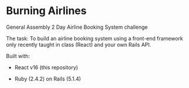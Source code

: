 # Burning Airlines

General Assembly 2 Day Airline Booking System challenge


The task: To build an airline booking system using a front-end framework only recently taught in class (React) and your own Rails API.

Built with:

- React v16 (this repository)

- Ruby (2.4.2) on Rails (5.1.4)
